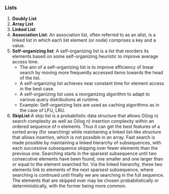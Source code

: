 ### Lists
1. **Doubly List**
1. **Array List**
1. **Linked List**
1. **Association List**: An association list, often referred to as an alist, is a linked list in which each list element (or node) comprises a key and a value.
1. **Self-organizing list**: A self-organizing list is a list that reorders its elements based on some self-organizing heuristic to improve average access time. 
   - The aim of a self-organizing list is to improve efficiency of linear search by moving more frequently accessed items towards the head of the list.
   - A self-organizing list achieves near constant time for element access in the best case. 
   - A self-organizing list uses a reorganizing algorithm to adapt to various query distributions at runtime.
   - Example: Self-organizing lists are used as caching algorithms as in the case of LFU, LRU.
 1. **SkipList**:A skip list is a probabilistic data structure that allows O(log n) search complexity as well as O(log n) insertion complexity within an ordered sequence of n elements. Thus it can get the best features of a sorted array (for searching) while maintaining a linked list-like structure that allows insertion, which is not possible in an array. Fast search is made possible by maintaining a linked hierarchy of subsequences, with each successive subsequence skipping over fewer elements than the previous one. Searching starts in the sparsest subsequence until two consecutive elements have been found, one smaller and one larger than or equal to the element searched for. Via the linked hierarchy, these two elements link to elements of the next sparsest subsequence, where searching is continued until finally we are searching in the full sequence. The elements that are skipped over may be chosen probabilistically or deterministically, with the former being more common.